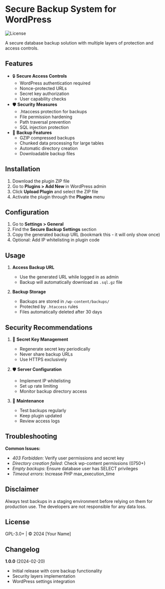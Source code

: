 # Secure Backup System for WordPress

![License](https://img.shields.io/badge/license-GPL--3.0%2B-red)

A secure database backup solution with multiple layers of protection and access controls.

## Features

- 🔒 **Secure Access Controls**
  - WordPress authentication required
  - Nonce-protected URLs
  - Secret key authorization
  - User capability checks
- 🛡️ **Security Measures**
  - .htaccess protection for backups
  - File permission hardening
  - Path traversal prevention
  - SQL injection protection
- 💾 **Backup Features**
  - GZIP compressed backups
  - Chunked data processing for large tables
  - Automatic directory creation
  - Downloadable backup files

## Installation

1. Download the plugin ZIP file
2. Go to **Plugins > Add New** in WordPress admin
3. Click **Upload Plugin** and select the ZIP file
4. Activate the plugin through the **Plugins** menu

## Configuration

1. Go to **Settings > General**
2. Find the **Secure Backup Settings** section
3. Copy the generated backup URL (bookmark this - it will only show once)
4. Optional: Add IP whitelisting in plugin code

## Usage

1. **Access Backup URL**
   - Use the generated URL while logged in as admin
   - Backup will automatically download as `.sql.gz` file

2. **Backup Storage**
   - Backups are stored in `/wp-content/backups/`
   - Protected by `.htaccess` rules
   - Files automatically deleted after 30 days

## Security Recommendations

1. 🔑 **Secret Key Management**
   - Regenerate secret key periodically
   - Never share backup URLs
   - Use HTTPS exclusively

2. 🛡️ **Server Configuration**
   - Implement IP whitelisting
   - Set up rate limiting
   - Monitor backup directory access

3. 🔄 **Maintenance**
   - Test backups regularly
   - Keep plugin updated
   - Review access logs

## Troubleshooting

**Common Issues:**
- *403 Forbidden*: Verify user permissions and secret key
- *Directory creation failed*: Check wp-content permissions (0750+)
- *Empty backups*: Ensure database user has SELECT privileges
- *Timeout errors*: Increase PHP max_execution_time

## Disclaimer

Always test backups in a staging environment before relying on them for production use. The developers are not responsible for any data loss.

## License

GPL-3.0+ | © 2024 [Your Name]

## Changelog

**1.0.0** (2024-02-20)
- Initial release with core backup functionality
- Security layers implementation
- WordPress settings integration